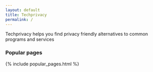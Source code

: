 ```yaml
---
layout: default
title: Techprivacy
permalink: /
---
```

Techprivacy helps you find privacy friendly alternatives to common programs and services
### Popular pages  
{% include popular_pages.html %}